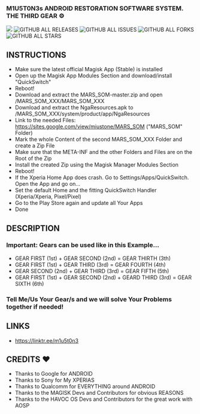 ### M1U5T0N3s ANDROID RESTORATION SOFTWARE SYSTEM. THE THIRD GEAR ⚙️
<a href="https://hits.seeyoufarm.com"><img src="https://hits.seeyoufarm.com/api/count/incr/badge.svg?url=https%3A%2F%2Fgithub.com%2FMiustone%2FMARS_SOM_SYSTEM-GEAR_THIRD&count_bg=%2392C7FF&title_bg=%23000000&icon=github.svg&icon_color=%23FFFFFF&title=VISITORS%3A&edge_flat=true"/></a>
![GITHUB ALL RELEASES](https://img.shields.io/github/downloads/Miustone/MARS_SOM_SYSTEM-GEAR_THIRD/total?style=flat-square&labelColor=000000) 
![GITHUB ALL ISSUES](https://img.shields.io/github/issues/Miustone/MARS_SOM_SYSTEM-GEAR_THIRD?style=flat-square&labelColor=000000) 
![GITHUB ALL FORKS](https://img.shields.io/github/forks/Miustone/MARS_SOM_SYSTEM-GEAR_THIRD?style=flat-square&labelColor=000000) 
![GITHUB ALL STARS](https://img.shields.io/github/stars/Miustone/MARS_SOM_SYSTEM-GEAR_THIRD?style=flat-square&labelColor=000000)



## INSTRUCTIONS
- Make sure the latest official Magisk App (Stable) is installed
- Open up the Magisk App Modules Section and download/install "QuickSwitch"
- Reboot!
- Download and extract the MARS_SOM-master.zip and open /MARS_SOM_XXX/MARS_SOM_XXX
- Download and extract the NgaResources.apk to /MARS_SOM_XXX/system/product/app/NgaResources
- Link to the needed Files: https://sites.google.com/view/miustone/MARS_SOM ("MARS_SOM" Folder)
- Mark the whole Content of the second MARS_SOM_XXX Folder and create a Zip File
- Make sure that the META-INF and the other Folders and Files are on the Root of the Zip
- Install the created Zip using the Magisk Manager Modules Section
- Reboot!
- If the Xperia Home App does crash. Go to Settings/Apps/QuickSwitch. Open the App and go on...
- Set the default Home and the fitting QuickSwitch Handler (Xperia/Xperia, Pixel/Pixel)
- Go to the Play Store again and update all Your Apps
- Done



## DESCRIPTION

### Important: Gears can be used like in this Example...
- GEAR FIRST  (1st) + GEAR SECOND (2nd)                     = GEAR THIRTH (3th)
- GEAR FIRST  (1st) + GEAR THIRD  (3rd)                     = GEAR FOURTH (4th)
- GEAR SECOND (2nd) + GEAR THIRD  (3rd)                     = GEAR FIFTH  (5th)
- GEAR FIRST  (1st) + GEAR SECOND (2nd) + GEARD THIRD (3rd) = GEAR SIXTH  (6th)
### Tell Me/Us Your Gear/s and we will solve Your Problems together if needed!



## LINKS
* https://linktr.ee/m1u5t0n3



## CREDITS ❤️
* Thanks to Google for ANDROID
* Thanks to Sony for My XPERIAS
* Thanks to Qualcomm for EVERYTHING around ANDROID
* Thanks to the MAGISK Devs and Contributors for obvious REASONS
* Thanks to the HAVOC OS Devs and Contributors for the great work with AOSP